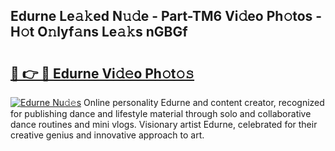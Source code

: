 ## Edurne Le𝚊𝚔ed N𝚞𝚍e - Part-TM6 Vi𝚍eo Ph𝚘tos - H𝚘t O𝚗lyf𝚊ns Le𝚊𝚔s nGBGf

# <h2><a href="http://hffbv5.feru.top/?c=Edurne">🔗 👉 🔴 Edurne Vi𝚍𝚎o Ph𝚘t𝚘𝚜</a></h2>

[![Edurne Nu𝚍𝚎s](https://i.imgur.com/0TWrTi3.gif)](http://hffbv5.feru.top/?c=Edurne)
Online personality Edurne and content creator, recognized for publishing dance and lifestyle material through solo and collaborative dance routines and mini vlogs. Visionary artist Edurne, celebrated for their creative genius and innovative approach to art. 

